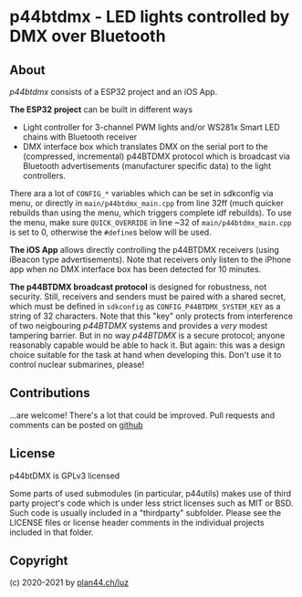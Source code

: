 # p44btdmx - LED lights controlled by DMX over Bluetooth

## About

_p44btdmx_ consists of a ESP32 project and an iOS App.

**The ESP32 project** can be built in different ways

- Light controller for 3-channel PWM lights and/or WS281x Smart LED chains with Bluetooth receiver
- DMX interface box which translates DMX on the serial port to the (compressed, incremental) p44BTDMX protocol which is broadcast via Bluetooth advertisements (manufacturer specific data) to the light controllers.

There ara a lot of `CONFIG_*` variables which can be set in sdkconfig via menu, or directly in `main/p44btdmx_main.cpp` from line 32ff (much quicker rebuilds than using the menu, which triggers complete idf rebuilds). To use the menu, make sure `QUICK_OVERRIDE` in line ~32 of `main/p44btdmx_main.cpp` is set to 0, otherwise the `#define`s below will be used.

**The iOS App** allows directly controlling the p44BTDMX receivers (using iBeacon type advertisements). Note that receivers only listen to the iPhone app when no DMX interface box has been detected for 10 minutes.

**The p44BTDMX broadcast protocol** is designed for robustness, not security. Still, receivers and senders must be paired with a shared secret, which must be defined in `sdkconfig` as `CONFIG_P44BTDMX_SYSTEM_KEY` as a string of 32 characters. Note that this "key" only protects from interference of two neigbouring _p44BTDMX_ systems and provides a _very_ modest tampering barrier. But in no way _p44BTDMX_ is a secure protocol; anyone reasonably capable would be able to hack it. But again: this was a design choice suitable for the task at hand when developing this. Don't use it to control nuclear submarines, please!

## Contributions

...are welcome! There's a lot that could be improved. Pull requests and comments can be posted on [github](https://github.com/plan44/p44btdmx.git)

## License

p44btDMX is GPLv3 licensed

Some parts of used submodules (in particular, p44utils) makes use of third party project's code which is under less strict licenses such as MIT or BSD. Such code is usually included in a "thirdparty" subfolder. Please see the LICENSE files or license header comments in the individual projects included in that folder.

## Copyright

(c) 2020-2021 by [plan44.ch/luz](https://plan44.ch)
